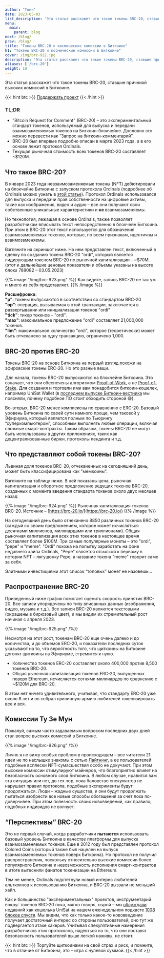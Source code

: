 ```yaml
---
author: "Тони"
date: 2023-05-03
list_description: "Эта статья расскажет что такое токены BRC-20, ставшие причниой высоких комиссий в Биткоине."
menu:
  main:
    parent: blog
next: /blog/
prev: /blog/
title: "Токены BRC-20 и космические комиссии в Биткоине"
h1: "Токены BRC-20 и космические комиссии в Биткоине"
cover: /img/brc-922.jpg
description: "Эта статья расскажет что такое токены BRC-20, ставшие причниой высоких комиссий в Биткоине."
aliases: ['/brc-20']
weight: 10
---
```


Эта статья расскажет что такое токены BRC-20, ставшие причниой высоких комиссий в Биткоине.

{{< hint btc >}}
[Поддержать проект](/contribute/)
{{< /hint >}}

### TL;DR

- "Bitcoin Request for Comment" (BRC-20) – это экспериментальный стандарт токенов, используемый для выпуска и передачи взаимозаменяемых токенов на Биткоин-блокчейне. Дословно это можно перевести как “Запрос на биткоин-комментарий”.
- BRC-20 был впервые подробно описан в марте 2023 года, а в его основе лежит протокол Ordinals.
- Текущая рыночная стоимость всех токенов BRC-20 составляет ~$120M.

## Что такое BRC-20?

В январе 2023 года невзаимозаменяемые токены (NFT) дебютировали на блокчейне Биткоина с запуском протокола Ordinals (подробнее об Ordinals можно узнать в [этой статье](/blog/chto-takoe-bitcoin-ordinals)). Протокол Ordinals использовался для выпуска и передачи прав собственности на цифровые активы, такие как изображения, видео и аудио – все они получают свои собственные уникальные характеристики и **не** взаимозаменяемы.

Но технология, лежащая в основе Ordinals, также позволяет разработчикам вписывать текст непосредственно в блокчейн Биткоина. При этом в BRC-20 этот текст используется для обозначения взаимозаменяемых токенов, которые, по всем признакам, идентичны и взаимозаменяемы.

Взгляните на скриншот ниже. На нем представлен текст, включенный в сделку по созданию токена BRC-20 "ordi", который является лидирующим токеном BRC-20 по рыночной капитализации - ~$70M. (этот и дальнейшие ценовые показатели и объемы указаны на высоте блока 788082 – 03.05.2023)

{{% image "/img/brc-923.png" %}}
Как видите, запись BRC-20 не так уж и много из себя представляет.
{{% /image %}}

**Расшифровка:**  
**"p"**: токены выпускаются в соответствии со стандартом BRC-20  
**"op"**: операция, вызываемая в этой транзакции, заключается в развертывании или инициализации токенов "ordi"  
**"tick"**: тикер токенов – "ordi".  
**"max"**: максимальное предложение "ordi" составляет 21,000,000 токенов.  
**"lim"**: максимальное количество "ordi", которое (теоретически) может быть отчеканено за одну транзакцию, ограничено 1,000.

## BRC-20 против ERC-20

Токены BRC-20 на основе Биткоина на первый взгляд похожи на эфировские токены ERC-20. Но это разные вещи.

Для начала, токены BRC-20 выпускаются на блокчейне Биткоина. Это означает, что они обеспечены алгоритмом [Proof-of-Work](/proof-of-work), а не [Proof-of-Stake](/proof-of-stake–eto-skam). Для создания и торговли ими вам понадобится биткоин-кошелек, например UniSat Wallet (в [последнем выпуске Биткоин-вестника](https://www.21ideas.org/bitcoin-herald-34/) мы поясняли, почему подобное ПО стоит обходить стороной 😅).

Во-вторых, BRC-20 менее комплексны по сравнению с ERC-20. Базовый уровень Биткоина по своей сути намного проще, чем таковой у Эфириума, который является полным по Тьюрингу “суперкомпьютером”, способным выполнять любые операции, включая сложные смарт-контракты. Таким образом, токены BRC-20 не могут быть использованы в других приложениях, таких как децентрализованные биржи, протоколы лендинга и т.д.

## Что представляют собой токены BRC-20?

Львиная доля токенов BRC-20, отчеканенных на сегодняшний день, может быть классифицирована как "мемкоины".

Взгляните на таблицу ниже. В ней показаны цена, рыночная капитализация и оборотное предложение ведущих токенов BRC-20, созданных с момента введения стандарта токенов около двух месяцев назад:

{{% image "/img/brc-924.png" %}}
Рыночная капитализация токенов BRC-20. Источник – [https://brc-20.io/](https://brc-20.io/)
{{% /image %}}

На сегодняшний день было отчеканено 8850 различных токенов BRC-20 (каждый со своим предложением, которое может исчисляться десятками миллионов, миллиардами или триллионами). Общая рыночная капитализация всех этих токенов в настоящее время составляет более $100M. Три самые популярные монеты – это "ordi", "pepe" и "meme". "Ordi" похожа на попытку заработать на фоне недавнего хайпа Ordinals, "Pepe" является отсылкой к первому в истории NFT – лягушонку Pepe, а название токена "meme" говорит само за себя.

Элитными инвестициями этот список “топовых” монет не назовешь…

## Распространение BRC-20

Приведенный ниже график помогает оценить скорость принятия BRC-20. Все записи упорядочены по типу вписанных данных (изображения, видео, музыка и т.д.). Все записи BRC-20 являются текстовыми (окрашены в бирюзовый цвет), и мы видим их стремительный рост начиная с апреля 2023.

{{% image "/img/brc-925.png" /%}}

Несмотря на этот рост, токенам BRC-20 еще очень далеко и до количества, и до объемов ERC-20, и показатели последних суток указывают на то, что вероятность того, что щиткоины на Биткоине догонят щиткоины на Эфириуме, стремится к нулю.

- Количество токенов ERC-20 составляет около 400,000 против 8,500 токенов BRC-20.
- Общая рыночная капитализация токенов ERC-20, выпущенных поверх Ethereum, исчисляется сотнями миллиардов по сравнению с ~$120M для BRC-20.

В этом нет ничего удивительного, учитывая, что стандарту ERC-20 уже около 8 лет и он собрал приличную армию любителей токенизировать все и вся.

## Комиссии Ту Зе Мун

Пожалуй, самым часто задаваемым вопросом последних двух дней стал вопрос высоких комиссий в Биткоине.

{{% image "/img/brc-926.png" /%}}

Лично я не вижу особых проблем в происходящем – все читатели 21 идеи не по наслышке знакомы с сетью [Лайтнинг](/chto-takoe-laitning), а ее пользователей подобные всплески NFT-сумасшествия особо не докучают. При этом высокие комиссии стимулируют майнеров, что благоприятно влияет на безопасность основного слоя Биткоина. В любом случае, нравится вам эта ситуация или нет, до тех пор, пока баловство спекулянтов не нарушает правил протокола, подобные эксперименты будут продолжаться. Люди – жадные существа, и они будут продолжать пытаться изобрести все новые способы обогащения за счет лоха по-доверчивее. При этом полезность своих нововведений, как правило, подобных индивидов не волнует.

## “Перспективы” BRC-20

Это не первый случай, когда разработчики **пытаются** использовать базовый уровень Биткоина в качестве платформы для выпуска взаимозаменяемых токенов. Еще в 2012 году был представлен протокол Colored Coins (который также был нацелен на выпуск взаимозаменяемых токенов поверх Биткоина). Но протокол не получил распространения, поскольку относительно высокие комиссии более популярного Биткоина и невозможность исполнения смарт-контрактов в итоге вытеснили фанатов токенизации на Ethereum.

Тем не менее, Ordinals подстегнули новый интерес любителей альткоинов к использованию Биткоина, и BRC-20 вызвали не меньший хайп.

Как и большинство "экспериментальных" проектов, инструментарий вокруг токенов BRC-20 пока, мягко говоря, сырой – мы [обсуждали](https://fountain.fm/episode/15231295091) недавний хак кошелька UniSat на нашем еженедельном подкасте [1008 блоков спустя](https://fountain.fm/show/chmjnVB1ZkSY3MC2FxY8). Мы видим, что как только какое-то нововведение получает достаточный интерес со стороны пользователей, оно тут же подвергается атаке хакеров. Учитывая спекулятивные намерения разработчиков этих протоколов, надеяться на то, что они поставят безопасность пользователей выше легкой наживы, не стоит.

{{< hint btc >}}
Торгуйте щиткоинами на свой страх и риск, и помните, что в отличие от Биткоина, это – игра с нулевой суммой.
{{< /hint >}}